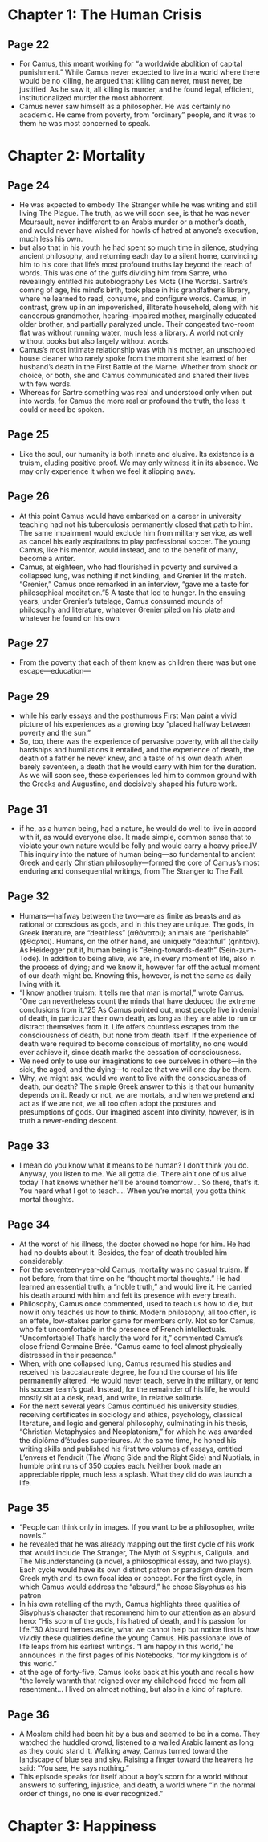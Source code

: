 # Chapter 1: The Human Crisis
## Page 22
- For Camus, this meant working for “a worldwide abolition of capital punishment.” While Camus never expected to live in a world where there would be no killing, he argued that killing can never, must never, be justified. As he saw it, all killing is murder, and he found legal, efficient, institutionalized murder the most abhorrent.
- Camus never saw himself as a philosopher. He was certainly no academic. He came from poverty, from “ordinary” people, and it was to them he was most concerned to speak.
# Chapter 2: Mortality
## Page 24
- He was expected to embody The Stranger while he was writing and still living The Plague. The truth, as we will soon see, is that he was never Meursault, never indifferent to an Arab’s murder or a mother’s death, and would never have wished for howls of hatred at anyone’s execution, much less his own.
- but also that in his youth he had spent so much time in silence, studying ancient philosophy, and returning each day to a silent home, convincing him to his core that life’s most profound truths lay beyond the reach of words. This was one of the gulfs dividing him from Sartre, who revealingly entitled his autobiography Les Mots (The Words). Sartre’s coming of age, his mind’s birth, took place in his grandfather’s library, where he learned to read, consume, and configure words. Camus, in contrast, grew up in an impoverished, illiterate household, along with his cancerous grandmother, hearing-impaired mother, marginally educated older brother, and partially paralyzed uncle. Their congested two-room flat was without running water, much less a library. A world not only without books but also largely without words.
- Camus’s most intimate relationship was with his mother, an unschooled house cleaner who rarely spoke from the moment she learned of her husband’s death in the First Battle of the Marne. Whether from shock or choice, or both, she and Camus communicated and shared their lives with few words.
- Whereas for Sartre something was real and understood only when put into words, for Camus the more real or profound the truth, the less it could or need be spoken.
## Page 25
- Like the soul, our humanity is both innate and elusive. Its existence is a truism, eluding positive proof. We may only witness it in its absence. We may only experience it when we feel it slipping away.
## Page 26
- At this point Camus would have embarked on a career in university teaching had not his tuberculosis permanently closed that path to him. The same impairment would exclude him from military service, as well as cancel his early aspirations to play professional soccer. The young Camus, like his mentor, would instead, and to the benefit of many, become a writer.
- Camus, at eighteen, who had flourished in poverty and survived a collapsed lung, was nothing if not kindling, and Grenier lit the match. “Grenier,” Camus once remarked in an interview, “gave me a taste for philosophical meditation.”5 A taste that led to hunger. In the ensuing years, under Grenier’s tutelage, Camus consumed mounds of philosophy and literature, whatever Grenier piled on his plate and whatever he found on his own
## Page 27
- From the poverty that each of them knew as children there was but one escape—education—
## Page 29
- while his early essays and the posthumous First Man paint a vivid picture of his experiences as a growing boy “placed halfway between poverty and the sun.”
- So, too, there was the experience of pervasive poverty, with all the daily hardships and humiliations it entailed, and the experience of death, the death of a father he never knew, and a taste of his own death when barely seventeen, a death that he would carry with him for the duration. As we will soon see, these experiences led him to common ground with the Greeks and Augustine, and decisively shaped his future work.
## Page 31
- if he, as a human being, had a nature, he would do well to live in accord with it, as would everyone else. It made simple, common sense that to violate your own nature would be folly and would carry a heavy price.IV This inquiry into the nature of human being—so fundamental to ancient Greek and early Christian philosophy—formed the core of Camus’s most enduring and consequential writings, from The Stranger to The Fall.
## Page 32
- Humans—halfway between the two—are as finite as beasts and as rational or conscious as gods, and in this they are unique. The gods, in Greek literature, are “deathless” (άθάνατοι); animals are “perishable” (ϕθαρτοί). Humans, on the other hand, are uniquely “deathful” (qnhtoiv). As Heidegger put it, human being is “Being-towards-death” (Sein-zum-Tode). In addition to being alive, we are, in every moment of life, also in the process of dying; and we know it, however far off the actual moment of our death might be. Knowing this, however, is not the same as daily living with it.
- “I know another truism: it tells me that man is mortal,” wrote Camus. “One can nevertheless count the minds that have deduced the extreme conclusions from it.”25 As Camus pointed out, most people live in denial of death, in particular their own death, as long as they are able to run or distract themselves from it. Life offers countless escapes from the consciousness of death, but none from death itself. If the experience of death were required to become conscious of mortality, no one would ever achieve it, since death marks the cessation of consciousness.
- We need only to use our imaginations to see ourselves in others—in the sick, the aged, and the dying—to realize that we will one day be them.
- Why, we might ask, would we want to live with the consciousness of death, our death? The simple Greek answer to this is that our humanity depends on it. Ready or not, we are mortals, and when we pretend and act as if we are not, we all too often adopt the postures and presumptions of gods. Our imagined ascent into divinity, however, is in truth a never-ending descent.
## Page 33
- I mean do you know what it means to be human? I don’t think you do. Anyway, you listen to me. We all gotta die. There ain’t one of us alive today That knows whether he’ll be around tomorrow…. So there, that’s it. You heard what I got to teach…. When you’re mortal, you gotta think mortal thoughts.
## Page 34
- At the worst of his illness, the doctor showed no hope for him. He had had no doubts about it. Besides, the fear of death troubled him considerably.
- For the seventeen-year-old Camus, mortality was no casual truism. If not before, from that time on he “thought mortal thoughts.” He had learned an essential truth, a “noble truth,” and would live it. He carried his death around with him and felt its presence with every breath.
- Philosophy, Camus once commented, used to teach us how to die, but now it only teaches us how to think. Modern philosophy, all too often, is an effete, low-stakes parlor game for members only. Not so for Camus, who felt uncomfortable in the presence of French intellectuals. “Uncomfortable! That’s hardly the word for it,” commented Camus’s close friend Germaine Brée. “Camus came to feel almost physically distressed in their presence.”
- When, with one collapsed lung, Camus resumed his studies and received his baccalaureate degree, he found the course of his life permanently altered. He would never teach, serve in the military, or tend his soccer team’s goal. Instead, for the remainder of his life, he would mostly sit at a desk, read, and write, in relative solitude.
- For the next several years Camus continued his university studies, receiving certificates in sociology and ethics, psychology, classical literature, and logic and general philosophy, culminating in his thesis, “Christian Metaphysics and Neoplatonism,” for which he was awarded the diplôme d’études superieures. At the same time, he honed his writing skills and published his first two volumes of essays, entitled L’envers et l’endroit (The Wrong Side and the Right Side) and Nuptials, in humble print runs of 350 copies each. Neither book made an appreciable ripple, much less a splash. What they did do was launch a life.
## Page 35
- “People can think only in images. If you want to be a philosopher, write novels.”
- he revealed that he was already mapping out the first cycle of his work that would include The Stranger, The Myth of Sisyphus, Caligula, and The Misunderstanding (a novel, a philosophical essay, and two plays). Each cycle would have its own distinct patron or paradigm drawn from Greek myth and its own focal idea or concept. For the first cycle, in which Camus would address the “absurd,” he chose Sisyphus as his patron
- In his own retelling of the myth, Camus highlights three qualities of Sisyphus’s character that recommend him to our attention as an absurd hero: “His scorn of the gods, his hatred of death, and his passion for life.”30 Absurd heroes aside, what we cannot help but notice first is how vividly these qualities define the young Camus. His passionate love of life leaps from his earliest writings. “I am happy in this world,” he announces in the first pages of his Notebooks, “for my kingdom is of this world.”
- at the age of forty-five, Camus looks back at his youth and recalls how “the lovely warmth that reigned over my childhood freed me from all resentment… I lived on almost nothing, but also in a kind of rapture.
## Page 36
- A Moslem child had been hit by a bus and seemed to be in a coma. They watched the huddled crowd, listened to a wailed Arabic lament as long as they could stand it. Walking away, Camus turned toward the landscape of blue sea and sky. Raising a finger toward the heavens he said: “You see, He says nothing.”
- This episode speaks for itself about a boy’s scorn for a world without answers to suffering, injustice, and death, a world where “in the normal order of things, no one is ever recognized.”

# Chapter 3: Happiness
